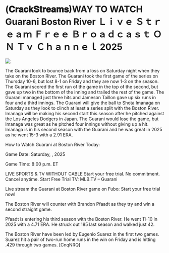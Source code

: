 # (𝐂𝐫𝐚𝐜𝐤𝐒𝐭𝐫𝐞𝐚𝐦𝐬)WAY TO WATCH Guarani Boston River Ｌｉｖｅ Ｓｔｒｅａｍ Ｆｒｅｅ Ｂｒｏａｄｃａｓｔ ＯＮ Ｔｖ Ｃｈａｎｎｅｌ  2025  
  
  
[![](https://i.imgur.com/qSNzIqt.png)](https://movie.rssnews.media/yFHdXbuL.php)  
  
The Guarani look to bounce back from a loss on Saturday night when they take on the Boston River. The Guarani took the first game of the series on Thursday 10-6, but lost 8-1 on Friday and they are now 1-3 on the season. The Guarani scored the first run of the game in the top of the second, but gave up two in the bottom of the inning and trailed the rest of the game. The Guarani managed just three hits and Jameson Taillon gave up six runs in four and a third innings. The Guarani will give the ball to Shota Imanaga on Saturday as they look to clinch at least a series split with the Boston River. Imanaga will be making his second start this season after he pitched against the Los Angeles Dodgers in Japan. The Guarani would lose the game, but Imanaga was great as he pitched four innings without giving up a hit. Imanaga is in his second season with the Guarani and he was great in 2025 as he went 15-3 with a 2.91 ERA.

How to Watch Guarani at Boston River Today:

Game Date: Saturday, , 2025

Game Time: 8:00 p.m. ET

LIVE SPORTS & TV WITHOUT CABLE
Start your free trial. No commitment. Cancel anytime.
Start Free Trial
TV: MLB.TV – Guarani

Live stream the Guarani at Boston River game on Fubo: Start your free trial now!

The Boston River will counter with Brandon Pfaadt as they try and win a second straight game.

Pfaadt is entering his third season with the Boston River. He went 11-10 in 2025 with a 4.71 ERA. He struck out 185 last season and walked just 42.

The Boston River have been led by Eugenio Suarez in the first two games. Suarez hit a pair of two-run home runs in the win on Friday and is hitting .429 through two games. [CnqNRQ]